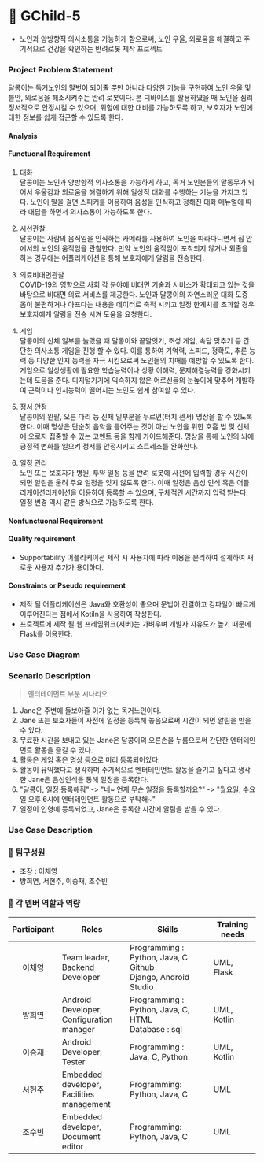 # 🧚 GChild-5
- 노인과 양방향적 의사소통을 가능하게 함으로써, 노인 우울, 외로움을 해결하고 주기적으로 건강을 확인하는 반려로봇 제작 프로젝트

### Project Problem Statement
달콩이는 독거노인의 말벗이 되어줄 뿐만 아니라 다양한 기능을 구현하여 노인 우울 및 불안, 외로움을 해소시켜주는 반려 로봇이다. 본 디바이스를 활용하였을 때 노인을 심리 정서적으로 안정시킬 수 있으며, 위험에 대한 대비를 가능하도록 하고, 보호자가 노인에 대한 정보를 쉽게 접근할 수 있도록 한다. 
#### Analysis

#### Functuonal Requirement
1. 대화
</br>달콩이는 노인과 양방향적 의사소통을 가능하게 하고, 독거 노인분들의 말동무가 되어서 우울감과 외로움을 해결하기 위해 일상적 대화를 수행하는 기능을 가지고 있다. 노인이 말을 걸면 스피커를 이용하여 음성을 인식하고 정해진 대화 매뉴얼에 따라 대답을 하면서 의사소통이 가능하도록 한다.

2. 시선관찰
</br>달콩이는 사람의 움직임을 인식하는 카메라를 사용하여 노인을 따라다니면서 집 안에서의 노인의 움직임을 관찰한다. 만약 노인의 움직임이 포착되지 않거나 외출을 하는 경우에는 어플리케이션을 통해 보호자에게 알림을 전송한다.

3. 의료비대면관찰
</br>COVID-19의 영향으로 사회 각 분야에 비대면 기술과 서비스가 확대되고 있는 것을 바탕으로 비대면 의료 서비스를 제공한다. 노인과 달콩이의 자연스러운 대화 도중 몸이 불편하거나 아프다는 내용을 데이터로 축적 시키고 일정 한계치를 초과할 경우 보호자에게 알림을 전송 시켜 도움을 요청한다.

4. 게임
</br>달콩이의 신체 일부를 눌렀을 때 달콩이와 끝말잇기, 초성 게임, 속담 맞추기 등 간단한 의사소통 게임을 진행 할 수 있다. 이를 통하여 기억력, 스피드, 정확도, 추론 능력 등 다양한 인지 능력을 자극 시킴으로써 노인들의 치매를 예방할 수 있도록 한다. 게임으로 일상생활에 필요한 학습능력이나 상황 이해력, 문제해결능력을 강화시키는데 도움을 준다. 디지털기기에 익숙하지 않은 어르신들의 눈높이에 맞추어 개발하여 근력이나 인지능력이 떨어지는 노인도 쉽게 참여할 수 있다.

5. 정서 안정
</br>달콩이의 왼팔, 오른 다리 등 신체 일부분을 누르면(터치 센서) 명상을 할 수 있도록 한다. 이때 명상은 단순히 음악을 틀어주는 것이 아닌 노인을 위한 호흡 법 및 신체에 오로지 집중할 수 있는 코멘트 등을 함께 가이드해준다. 명상을 통해 노인의 뇌에 긍정적 변화를 일으켜 정서를 안정시키고 스트레스를 완화한다.

6. 일정 관리
</br>노인 또는 보호자가 병원, 투약 일정 등을 반려 로봇에 사전에 입력할 경우 시간이 되면 알림을 울려 주요 일정을 잊지 않도록 한다. 이때 일정은 음성 인식 혹은 어플리케이션리케이션을 이용하여 등록할 수 있으며, 구체적인 시간까지 입력 받는다. 일정 변경 역시 같은 방식으로 가능하도록 한다.

#### Nonfunctuonal Requirement
  #### Quality requirement
   - Supportability
  어플리케이션 제작 시 사용자에 따라 이용을 분리하여 설계하여 새로운 사용자 추가가 용이하다.
  #### Constraints or Pseudo requirement
   - 제작 될 어플리케이션은 Java와 호환성이 좋으며 문법이 간결하고 컴파일이 빠르게 이루어진다는 점에서 Kotiln을 사용하여 작성한다.
   - 프로젝트에 제작 될 웹 프레임워크(서버)는 가벼우며 개발자 자유도가 높기 때문에 Flask를 이용한다.
 
### Use Case Diagram

### Scenario Description
> 엔터테이먼트 부분 시나리오
1. Jane은 주변에 돌보아줄 이가 없는 독거노인이다.
2. Jane 또는 보호자들이 사전에 일정을 등록해 놓음으로써 시간이 되면 알림을 받을 수 있다.
3. 무료한 시간을 보내고 있는 Jane은 달콩이의 오른손을 누름으로써 간단한 엔터테인먼트 활동을 즐길 수 있다.
4. 활동은 게임 혹은 명상 등으로 미리 등록되어있다.
5. 활동이 유익했다고 생각하며 주기적으로 엔터테인먼트 활동을 즐기고 싶다고 생각한 Jane은 음성인식을 통해 일정을 등록한다.
6. "달콩아, 일정 등록해줘" -> "네~ 언제 무슨 일정을 등록할까요?" -> "월요일, 수요일 오후 6시에 엔터테인먼트 활동으로 부탁해~"
7. 일정이 인형에 등록되었고, Jane은 등록한 시간에 알림을 받을 수 있다.
### Use Case Description

### 🧸 팀구성원
- 조장 : 이채영
- 방희연, 서현주, 이승재, 조수빈

### 🧸 각 멤버 역할과 역량

|Participant|Roles|Skills|Training needs|
|:---:|-----------|---|---|
|이채영|Team leader, <br/>Backend Developer|Programming : Python, Java, C <br/>Github <br/>Django, Android Studio|UML, Flask|
|방희연|Android Developer, <br/>Configuration manager|Programming : Python, Java, C, HTML <br/>Database : sql|UML, Kotlin|
|이승재|Android Developer, <br/>Tester|Programming : Java, C, Python|UML, Kotlin|
|서현주|Embedded developer, <br/>Facilities management|Programming: Python, Java, C|UML|
|조수빈|Embedded developer, <br/>Document editor|Programming: Python, Java, C|UML|
